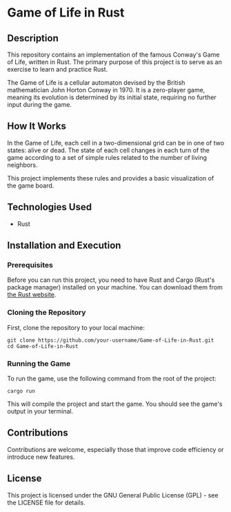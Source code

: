# Game of Life in Rust

## Description
This repository contains an implementation of the famous Conway's Game of Life, written in Rust. The primary purpose of this project is to serve as an exercise to learn and practice Rust.

The Game of Life is a cellular automaton devised by the British mathematician John Horton Conway in 1970. It is a zero-player game, meaning its evolution is determined by its initial state, requiring no further input during the game.

## How It Works
In the Game of Life, each cell in a two-dimensional grid can be in one of two states: alive or dead. The state of each cell changes in each turn of the game according to a set of simple rules related to the number of living neighbors.

This project implements these rules and provides a basic visualization of the game board.

## Technologies Used
- Rust

## Installation and Execution

### Prerequisites
Before you can run this project, you need to have Rust and Cargo (Rust's package manager) installed on your machine. You can download them from [the Rust website](https://www.rust-lang.org/tools/install).

### Cloning the Repository
First, clone the repository to your local machine:

```
git clone https://github.com/your-username/Game-of-Life-in-Rust.git
cd Game-of-Life-in-Rust
```

### Running the Game

To run the game, use the following command from the root of the project:

```
cargo run
```

This will compile the project and start the game. You should see the game's output in your terminal.

## Contributions
Contributions are welcome, especially those that improve code efficiency or introduce new features.

## License
This project is licensed under the GNU General Public License (GPL) - see the LICENSE file for details.

